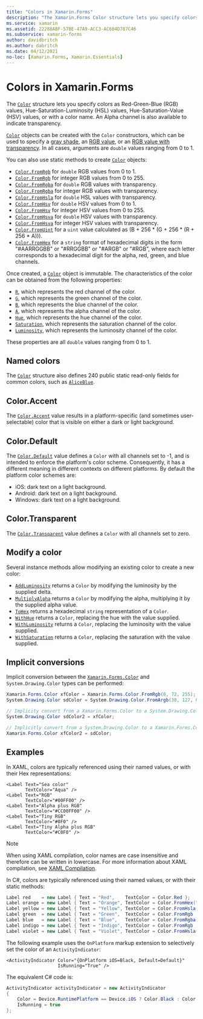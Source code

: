 ```yaml
---
title: "Colors in Xamarin.Forms"
description: "The Xamarin.Forms Color structure lets you specify colors as RGB values, HSL values, HSV values, or with a color name."
ms.service: xamarin
ms.assetid: 22288ABF-57BE-47A9-ACC3-AC604D787C46
ms.subservice: xamarin-forms
author: davidbritch
ms.author: dabritch
ms.date: 04/12/2021
no-loc: [Xamarin.Forms, Xamarin.Essentials]
---
```


# Colors in Xamarin.Forms

The [`Color`](xref:Xamarin.Forms.Color) structure lets you specify colors as Red-Green-Blue (RGB) values, Hue-Saturation-Luminosity (HSL) values, Hue-Saturation-Value (HSV) values, or with a color name. An Alpha channel is also available to indicate transparency.

[`Color`](xref:Xamarin.Forms.Color) objects can be created with the `Color` constructors, which can be used to specify a [gray shade](xref:Xamarin.Forms.Color.%23ctor(System.Double)), an [RGB value](xref:Xamarin.Forms.Color.%23ctor(System.Double,System.Double,System.Double)), or an [RGB value with transparency](xref:Xamarin.Forms.Color.%23ctor(System.Double,System.Double,System.Double,System.Double)). In all cases, arguments are `double` values ranging from 0 to 1.

You can also use static methods to create [`Color`](xref:Xamarin.Forms.Color) objects:

- [`Color.FromRgb`](xref:Xamarin.Forms.Color.FromRgb(System.Double,System.Double,System.Double)) for `double` RGB values from 0 to 1.
- [`Color.FromRgb`](xref:Xamarin.Forms.Color.FromRgb(System.Int32,System.Int32,System.Int32)) for integer RGB values from 0 to 255.
- [`Color.FromRgba`](xref:Xamarin.Forms.Color.FromRgba(System.Double,System.Double,System.Double,System.Double)) for `double` RGB values with transparency.
- [`Color.FromRgba`](xref:Xamarin.Forms.Color.FromRgba(System.Int32,System.Int32,System.Int32,System.Int32)) for integer RGB values with transparency.
- [`Color.FromHsla`](xref:Xamarin.Forms.Color.FromHsla(System.Double,System.Double,System.Double,System.Double)) for `double` HSL values with transparency.
- [`Color.FromHsv`](xref:Xamarin.Forms.Color.FromHsv(System.Double,System.Double,System.Double)) for `double` HSV values from 0 to 1.
- [`Color.FromHsv`](xref:Xamarin.Forms.Color.FromHsv(System.Int32,System.Int32,System.Int32)) for integer HSV values from 0 to 255.
- [`Color.FromHsva`](xref:Xamarin.Forms.Color.FromHsva(System.Double,System.Double,System.Double,System.Double)) for `double` HSV values with transparency.
- [`Color.FromHsva`](xref:Xamarin.Forms.Color.FromHsva(System.Int32,System.Int32,System.Int32,System.Int32)) for integer HSV values with transparency.
- [`Color.FromUint`](xref:Xamarin.Forms.Color.FromUint(System.UInt32)) for a `uint` value calculated as (B + 256 \* (G + 256 \* (R + 256 \* A))).
- [`Color.FromHex`](xref:Xamarin.Forms.Color.FromHex(System.String)) for a `string` format of hexadecimal digits in the form "#AARRGGBB" or "#RRGGBB" or "#ARGB" or "#RGB", where each letter corresponds to a hexadecimal digit for the alpha, red, green, and blue channels.

Once created, a [`Color`](xref:Xamarin.Forms.Color) object is immutable. The characteristics of the color can be obtained from the following properties:

- [`R`](xref:Xamarin.Forms.Color.R), which represents the red channel of the color.
- [`G`](xref:Xamarin.Forms.Color.G), which represents the green channel of the color.
- [`B`](xref:Xamarin.Forms.Color.B), which represents the blue channel of the color.
- [`A`](xref:Xamarin.Forms.Color.A), which represents the alpha channel of the color.
- [`Hue`](xref:Xamarin.Forms.Color.Hue), which represents the hue channel of the color.
- [`Saturation`](xref:Xamarin.Forms.Color.Saturation), which represents the saturation channel of the color.
- [`Luminosity`](xref:Xamarin.Forms.Color.Luminosity), which represents the luminosity channel of the color.

These properties are all `double` values ranging from 0 to 1.

## Named colors

The [`Color`](xref:Xamarin.Forms.Color) structure also defines 240 public static read-only fields for common colors, such as [`AliceBlue`](xref:Xamarin.Forms.Color.AliceBlue).

## Color.Accent

The [`Color.Accent`](xref:Xamarin.Forms.Color.Accent) value results in a platform-specific (and sometimes user-selectable) color that is visible on either a dark or light background.

## Color.Default

The [`Color.Default`](xref:Xamarin.Forms.Color.Default) value defines a `Color` with all channels set to -1, and is intended to enforce the platform's color scheme. Consequently, it has a different meaning in different contexts on different platforms. By default the platform color schemes are:

- iOS: dark text on a light background.
- Android: dark text on a light background.
- Windows: dark text on a light background.

## Color.Transparent

The [`Color.Transparent`](xref:Xamarin.Forms.Color.Transparent) value defines a `Color` with all channels set to zero.

## Modify a color

Several instance methods allow modifying an existing color to create a new color:

- [`AddLuminosity`](xref:Xamarin.Forms.Color.AddLuminosity(System.Double)) returns a `Color` by modifying the luminosity by the supplied delta.
- [`MultiplyAlpha`](xref:Xamarin.Forms.Color.MultiplyAlpha(System.Double)) returns a `Color` by modifying the alpha, multiplying it by the supplied alpha value.
- [`ToHex`](xref:Xamarin.Forms.Color.ToHex*) returns a hexadecimal `string` representation of a `Color`.
- [`WithHue`](xref:Xamarin.Forms.Color.WithHue(System.Double)) returns a `Color`, replacing the hue with the value supplied.
- [`WithLuminosity`](xref:Xamarin.Forms.Color.WithLuminosity(System.Double)) returns a `Color`, replacing the luminosity with the value supplied.
- [`WithSaturation`](xref:Xamarin.Forms.Color.WithSaturation(System.Double)) returns a `Color`, replacing the saturation with the value supplied.

## Implicit conversions

Implicit conversion between the [`Xamarin.Forms.Color`](xref:Xamarin.Forms.Color) and `System.Drawing.Color` types can be performed:

```csharp
Xamarin.Forms.Color xfColor = Xamarin.Forms.Color.FromRgb(0, 72, 255);
System.Drawing.Color sdColor = System.Drawing.Color.FromArgb(38, 127, 0);

// Implicity convert from a Xamarin.Forms.Color to a System.Drawing.Color
System.Drawing.Color sdColor2 = xfColor;

// Implicitly convert from a System.Drawing.Color to a Xamarin.Forms.Color
Xamarin.Forms.Color xfColor2 = sdColor;
```

## Examples

In XAML, colors are typically referenced using their named values, or with their Hex representations:

```xaml
<Label Text="Sea color"
       TextColor="Aqua" />
<Label Text="RGB"
       TextColor="#00FF00" />
<Label Text="Alpha plus RGB"
       TextColor="#CC00FF00" />
<Label Text="Tiny RGB"
       TextColor="#0F0" />
<Label Text="Tiny Alpha plus RGB"
       TextColor="#C0F0" />
```

> [!NOTE]
> When using XAML compilation, color names are case insensitive and therefore can be written in lowercase. For more information about XAML compilation, see [XAML Compilation](~/xamarin-forms/xaml/xamlc.md).

In C#, colors are typically referenced using their named values, or with their static methods:

```csharp
Label red    = new Label { Text = "Red",    TextColor = Color.Red };
Label orange = new Label { Text = "Orange", TextColor = Color.FromHex("FF6A00") };
Label yellow = new Label { Text = "Yellow", TextColor = Color.FromHsla(0.167, 1.0, 0.5, 1.0) };
Label green  = new Label { Text = "Green",  TextColor = Color.FromRgb (38, 127, 0) };
Label blue   = new Label { Text = "Blue",   TextColor = Color.FromRgba(0, 38, 255, 255) };
Label indigo = new Label { Text = "Indigo", TextColor = Color.FromRgb (0, 72, 255) };
Label violet = new Label { Text = "Violet", TextColor = Color.FromHsla(0.82, 1, 0.25, 1) };
```

The following example uses the `OnPlatform` markup extension to selectively set the color of an `ActivityIndicator`:

```xaml
<ActivityIndicator Color="{OnPlatform iOS=Black, Default=Default}"
                   IsRunning="True" />
```

The equivalent C# code is:

```csharp
ActivityIndicator activityIndicator = new ActivityIndicator
{
    Color = Device.RuntimePlatform == Device.iOS ? Color.Black : Color.Default,
    IsRunning = true
};
```
